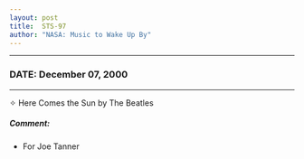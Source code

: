 ```yaml
---
layout: post
title:  STS-97
author: "NASA: Music to Wake Up By"
---
```


----
### DATE: December 07, 2000
----
✧ Here Comes the Sun by The Beatles

##### Comment:
* For Joe Tanner
